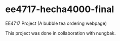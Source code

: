 # ee4717-hecha4000-final
EE4717 Project (A bubble tea ordering webpage)

This project was done in collaboration with nungbak.
